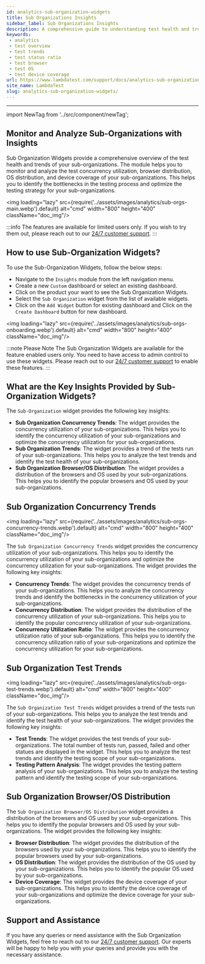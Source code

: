```yaml
---
id: analytics-sub-organization-widgets
title: Sub Organizations Insights
sidebar_label: Sub Organizations Insights
description: A comprehensive guide to understanding test health and trends module. Explore widgets for Test Status, Browser, OS Distribution and more.
keywords:
 - analytics
 - test overview
 - test trends
 - test status ratio
 - test browser
 - test OS
 - test device coverage
url: https://www.lambdatest.com/support/docs/analytics-sub-organization-widgets/
site_name: LambdaTest
slug: analytics-sub-organization-widgets/
---
```

<script type="application/ld+json"
      dangerouslySetInnerHTML={{ __html: JSON.stringify({
       "@context": "https://schema.org",
        "@type": "BreadcrumbList",
        "itemListElement": [{
          "@type": "ListItem",
          "position": 1,
          "name": "Home",
          "item": "https://www.lambdatest.com"
        },{
          "@type": "ListItem",
          "position": 2,
          "name": "Support",
          "item": "https://www.lambdatest.com/support/docs/"
        },{
          "@type": "ListItem",
          "position": 3,
          "name": "Test Overview",
          "item": "https://www.lambdatest.com/support/docs/analytics-modules-automation-test-overview/"
        }]
      })
    }}
></script>

---

import NewTag from '../src/component/newTag';

## Monitor and Analyze Sub-Organizations with Insights

Sub Organization Widgets provide a comprehensive overview of the test health and trends of your sub-organizations. The module helps you to monitor and analyze the test concurrency utilization, browser distribution, OS distribution, and device coverage of your sub-organizations. This helps you to identify the bottlenecks in the testing process and optimize the testing strategy for your sub-organizations.

<img loading="lazy" src={require('../assets/images/analytics/sub-orgs-main.webp').default} alt="cmd" width="800" height="400" className="doc_img"/>

:::info
The <NewTag value="BETA" bgColor="#ffec02" color="#000" /> features are available for limited users only. If you wish to try them out, please reach out to our [24/7 customer support](mailto:support@lambdatest.com).
:::

## How to use Sub-Organization Widgets?
To use the Sub-Organization Widgets, follow the below steps:
- Navigate to the `Insights` module from the left navigation menu.
- Create a new `Custom` dashboard or select an existing dashboard.
- Click on the product your want to see the Sub Organization Widgets. 
- Select the `Sub Organization` widget from the list of available widgets.
- Click on the `Add Widget` button for existing dashboard and Click on the `Create Dashboard` button for new dashboard.

<img loading="lazy" src={require('../assets/images/analytics/sub-orgs-onboarding.webp').default} alt="cmd" width="800" height="400" className="doc_img"/>

:::note Please Note
The Sub Organization Widgets are available for the feature enabled users only. You need to have access to admin control to use these widgets. Please reach out to our [24/7 customer support](mailto:support@lambdatest.com) to enable these features.
:::

## What are the Key Insights Provided by Sub-Organization Widgets?
The `Sub-Organization` widget provides the following key insights:
- **Sub Organization Concurrency Trends**: The widget provides the concurrency utilization of your sub-organizations. This helps you to identify the concurrency utilization of your sub-organizations and optimize the concurrency utilization for your sub-organizations.
- **Sub Organization Trends**: The widget provides a trend of the tests run of your sub-organizations. This helps you to analyze the test trends and identify the test health of your sub-organizations.
- **Sub Organization Browser/OS Distribution**: The widget provides a distribution of the browsers and OS used by your sub-organizations. This helps you to identify the popular browsers and OS used by your sub-organizations.

## Sub Organization Concurrency Trends

<img loading="lazy" src={require('../assets/images/analytics/sub-orgs-concurrency-trends.webp').default} alt="cmd" width="800" height="400" className="doc_img"/>

The `Sub Organization Concurrency Trends` widget provides the concurrency utilization of your sub-organizations. This helps you to identify the concurrency utilization of your sub-organizations and optimize the concurrency utilization for your sub-organizations. The widget provides the following key insights:
- **Concurrency Trends**: The widget provides the concurrency trends of your sub-organizations. This helps you to analyze the concurrency trends and identify the bottlenecks in the concurrency utilization of your sub-organizations.
- **Concurrency Distribution**: The widget provides the distribution of the concurrency utilization of your sub-organizations. This helps you to identify the popular concurrency utilization of your sub-organizations.
- **Concurrency Utilization Ratio**: The widget provides the concurrency utilization ratio of your sub-organizations. This helps you to identify the concurrency utilization ratio of your sub-organizations and optimize the concurrency utilization for your sub-organizations.

## Sub Organization Test Trends

<img loading="lazy" src={require('../assets/images/analytics/sub-orgs-test-trends.webp').default} alt="cmd" width="800" height="400" className="doc_img"/>

The `Sub Organization Test Trends` widget provides a trend of the tests run of your sub-organizations. This helps you to analyze the test trends and identify the test health of your sub-organizations. The widget provides the following key insights:
- **Test Trends**: The widget provides the test trends of your sub-organizations. The total number of tests run, passed, failed and other statues are displayed in the widget. This helps you to analyze the test trends and identify the testing scope of your sub-organizations.
- **Testing Pattern Analysis**: The widget provides the testing pattern analysis of your sub-organizations. This helps you to analyze the testing pattern and identify the testing scope of your sub-organizations.

## Sub Organization Browser/OS Distribution
The `Sub Organization Browser/OS Distribution` widget provides a distribution of the browsers and OS used by your sub-organizations. This helps you to identify the popular browsers and OS used by your sub-organizations. The widget provides the following key insights:
- **Browser Distribution**: The widget provides the distribution of the browsers used by your sub-organizations. This helps you to identify the popular browsers used by your sub-organizations.
- **OS Distribution**: The widget provides the distribution of the OS used by your sub-organizations. This helps you to identify the popular OS used by your sub-organizations.
- **Device Coverage**: The widget provides the device coverage of your sub-organizations. This helps you to identify the device coverage of your sub-organizations and optimize the device coverage for your sub-organizations.

## Support and Assistance
If you have any queries or need assistance with the Sub Organization Widgets, feel free to reach out to our [24/7 customer support](mailto:support@lambdatest.com). Our experts will be happy to help you with your queries and provide you with the necessary assistance.
